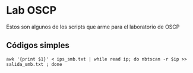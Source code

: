 # Lab OSCP
Estos son algunos de los scripts que arme para el laboratorio de OSCP
## Códigos simples

```shell
awk '{print $1}' < ips_smb.txt | while read ip; do nbtscan -r $ip >> salida_smb.txt ; done
```
